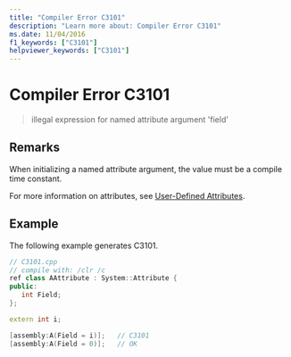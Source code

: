 ```yaml
---
title: "Compiler Error C3101"
description: "Learn more about: Compiler Error C3101"
ms.date: 11/04/2016
f1_keywords: ["C3101"]
helpviewer_keywords: ["C3101"]
---
```

# Compiler Error C3101

> illegal expression for named attribute argument 'field'

## Remarks

When initializing a named attribute argument, the value must be a compile time constant.

For more information on attributes, see [User-Defined Attributes](../../extensions/user-defined-attributes-cpp-component-extensions.md).

## Example

The following example generates C3101.

```cpp
// C3101.cpp
// compile with: /clr /c
ref class AAttribute : System::Attribute {
public:
   int Field;
};

extern int i;

[assembly:A(Field = i)];   // C3101
[assembly:A(Field = 0)];   // OK
```

